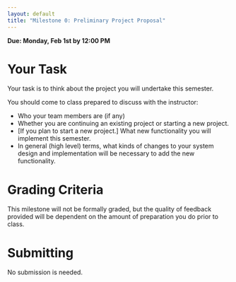 ```yaml
---
layout: default
title: "Milestone 0: Preliminary Project Proposal"
---
```


**Due: Monday, Feb 1st by 12:00 PM**

Your Task
=========

Your task is to think about the project you will undertake this semester.

You should come to class prepared to discuss with the instructor:

-   Who your team members are (if any)
-   Whether you are continuing an existing project or starting a new project.
-   [If you plan to start a new project.] What new functionality you will implement this semester.
-   In general (high level) terms, what kinds of changes to your system
  design and implementation will be necessary to add the new functionality.

Grading Criteria
================

This milestone will not be formally graded, but the quality of feedback provided will be dependent on the amount of preparation you do prior to class.

Submitting
==========

No submission is needed.
